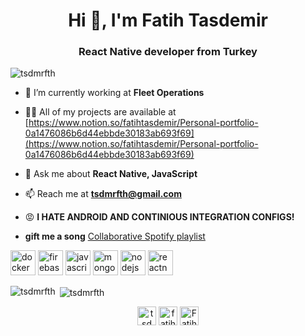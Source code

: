 <h1 align="center">Hi 👋, I'm Fatih Tasdemir</h1>
<h3 align="center">React Native developer from Turkey</h3>

<p align="left"> <img src="https://komarev.com/ghpvc/?username=tsdmrfth" alt="tsdmrfth" /> </p>

- 🔭 I’m currently working at **Fleet Operations**

- 👨‍💻 All of my projects are available at [https://www.notion.so/fatihtasdemir/Personal-portfolio-0a1476086b6d44ebbde30183ab693f69](https://www.notion.so/fatihtasdemir/Personal-portfolio-0a1476086b6d44ebbde30183ab693f69)

- 💬 Ask me about **React Native, JavaScript**

- 📫 Reach me at **tsdmrfth@gmail.com**

- 😡 **I HATE ANDROID AND CONTINIOUS INTEGRATION CONFIGS!**

- **gift me a song** [Collaborative Spotify playlist](https://open.spotify.com/playlist/0J3P4AxFbOv2WGJis4uy4Q?si=D14TXHFeQnWzSFDl0dcrYQ)

<p align="left"><img src="https://devicons.github.io/devicon/devicon.git/icons/docker/docker-original-wordmark.svg" alt="docker" width="40" height="40"/> <img src="https://www.vectorlogo.zone/logos/firebase/firebase-icon.svg" alt="firebase" width="40" height="40"/> <img src="https://devicons.github.io/devicon/devicon.git/icons/javascript/javascript-original.svg" alt="javascript" width="40" height="40"/> <img src="https://devicons.github.io/devicon/devicon.git/icons/mongodb/mongodb-original-wordmark.svg" alt="mongodb" width="40" height="40"/> <img src="https://devicons.github.io/devicon/devicon.git/icons/nodejs/nodejs-original-wordmark.svg" alt="nodejs" width="40" height="40"/> <img src="https://reactnative.dev/img/header_logo.svg" alt="reactnative" width="40" height="40"/></p><p><img align="left" src="https://github-readme-stats.vercel.app/api/top-langs/?username=tsdmrfth&layout=compact&hide=html" alt="tsdmrfth" /></p>

<p>&nbsp;<img align="center" src="https://github-readme-stats.vercel.app/api?username=tsdmrfth&show_icons=true" alt="tsdmrfth" /></p>

<p align="center"> 
<a href="https://twitter.com/tsdmrfth" target="blank"><img align="center" src="https://cdn.jsdelivr.net/npm/simple-icons@3.0.1/icons/twitter.svg" alt="tsdmrfth" height="30" width="30" /></a>
<a href="https://linkedin.com/in/fatih-tasdemir" target="blank"><img align="center" src="https://cdn.jsdelivr.net/npm/simple-icons@3.0.1/icons/linkedin.svg" alt="fatihtasdemir" height="30" width="30" /></a>
<a href="https://dev.to/tsdmrfth">
<img src="https://d2fltix0v2e0sb.cloudfront.net/dev-badge.svg" alt="Fatih Taşdemir's DEV Profile" height="30" width="30" align="center">
</a>
</p>
